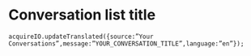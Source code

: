 # Conversation list title

```text
acquireIO.updateTranslated({source:”Your Conversations”,message:”YOUR_CONVERSATION_TITLE”,language:”en”});
```

